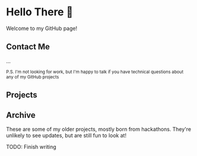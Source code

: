 # Hello There 👋

Welcome to my GitHub page!

## Contact Me

...

<sub>P.S. I'm not looking for work, but I'm happy to talk if you have technical questions about any of my GitHub projects</sub>

## Projects

## Archive
These are some of my older projects, mostly born from hackathons. They're unlikely to see updates, but are still fun to look at!

TODO: Finish writing
